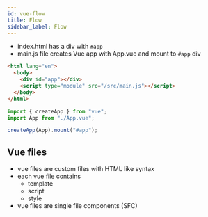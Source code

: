 ```yaml
---
id: vue-flow
title: Flow
sidebar_label: Flow
---
```


- index.html has a div with `#app`
- main.js file creates Vue app with App.vue and mount to `#app` div

```html filename="index.html"
<html lang="en">
  <body>
    <div id="app"></div>
    <script type="module" src="/src/main.js"></script>
  </body>
</html>
```

```javascript filename="main.js"
import { createApp } from "vue";
import App from "./App.vue";

createApp(App).mount("#app");
```

## Vue files

- vue files are custom files with HTML like syntax
- each vue file contains
  - template
  - script
  - style
- vue files are single file components (SFC)
